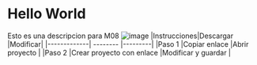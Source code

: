 # **Hello World**
Esto es una descripcion para M08
![image](https://user-images.githubusercontent.com/118682267/203819396-84417e87-1c1b-4687-ba94-b5768eb27a8a.png)
|Instrucciones|Descargar                  |Modificar|
|-------------| --------                  |---------|
|Paso 1       |Copiar enlace              |Abrir proyecto         |
|Paso 2       |Crear proyecto con enlace  |Modificar y guardar         |

